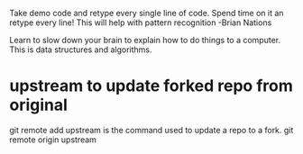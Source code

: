 Take demo code and retype every single line of code. Spend time on it an retype every line! This will help with pattern recognition -Brian Nations

Learn to slow down your brain to explain how to do things to a computer. This is data structures and algorithms.

# upstream to update forked repo from original 
git remote add upstream is the command used to update a repo to a fork. 
git remote origin upstream


